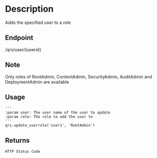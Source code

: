 # Description
Adds the specified user to a role

## Endpoint
/qrs/user/{userid}

## Note
Only roles of RootAdmin, ContentAdmin, SecurityAdmin, AuditAdmin and DeploymentAdmin are available

## Usage
```
'''
:param user: The user name of the user to update
:param role: The role to add the user to
'''
qrs.update_userrole('user1', 'RootAdmin')
```
## Returns
```
HTTP Status Code
```
